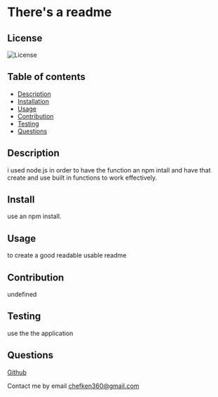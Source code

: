 # There's a readme
## License

![License](https://img.shields.io/badge/License-MIT-yellow.svg)

## Table of contents

* [Description](#description)
* [Installation](#installation)
* [Usage](#usage)
* [Contribution](#contribution)
* [Testing](#testing)
* [Questions](#questions)




## Description

i used node.js in order to have the function an npm intall and have that create and use built in functions to work effectively.

## Install

use an npm install.

## Usage

to create a good readable usable readme

## Contribution

undefined

## Testing

use the the application 

## Questions

[Github](https://github.com/kennyb39)

Contact me by email chefken360@gmail.com
